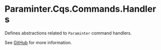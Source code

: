 # Paraminter.Cqs.Commands.Handlers

Defines abstractions related to `Paraminter` command handlers.

See [GitHub](https://github.com/Paraminter/Paraminter.Cqs.Commands) for more information.